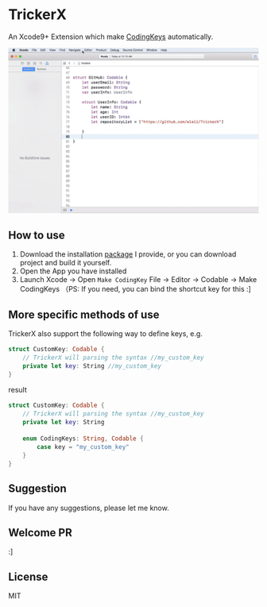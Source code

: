# TrickerX
An Xcode9+ Extension which make [CodingKeys](https://developer.apple.com/documentation/foundation/archives_and_serialization/encoding_and_decoding_custom_types) automatically.

![Make CodingKeys](codable.gif)

## How to use
1. Download the installation [package](https://github.com/wleii/TrickerX/tree/master/app) I provide, or you can download project and build it yourself.
2. Open the App you have installed 
3. Launch Xcode -> Open `Make CodingKey` File -> Editor -> Codable -> Make CodingKeys （PS: If you need, you can bind the shortcut key for this :]

## More specific methods of use
TrickerX also support the following way to define keys, e.g.
```swift
struct CustomKey: Codable {
	// TrickerX will parsing the syntax //my_custom_key 
	private let key: String //my_custom_key
}
```
result
```swift
struct CustomKey: Codable {
	// TrickerX will parsing the syntax //my_custom_key 
	private let key: String 

	enum CodingKeys: String, Codable {
	    case key = "my_custom_key"
	}
}
```

## Suggestion
If you have any suggestions, please let me know.

## Welcome PR
:]

## License
MIT

